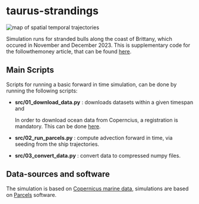 # taurus-strandings
![map of spatial temporal trajectories](https://github.com/https://github.com/space-accountants/taurus-strandings/tree/main/docs/img/taurus_header.png?raw=true)

Simulation runs for stranded bulls along the coast of Brittany, which occured in November and December 2023.
This is supplementary code for the followthemoney article, that can be found [here](www.ftm.nl). 

## Main Scripts
Scripts for running a basic forward in time simulation, can be done by running the following scripts:

- **src/01_download_data.py** : downloads datasets within a given timespan and 

    In order to download ocean data from Coperncius, a registration is mandatory. This can be done [here](https://data.marine.copernicus.eu/register).

- **src/02_run_parcels.py** : compute advection forward in time, via seeding from the ship trajectories.

- **src/03_convert_data.py** : convert data to compressed numpy files.

## Data-sources and software

The simulation is based on [Copernicus marine data](https://marine.copernicus.eu), simulations are based on [Parcels](https://oceanparcels.org) software.
